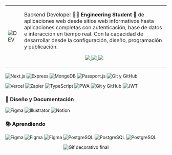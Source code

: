 <table border="0">
	<tr>
		<td>
		<img alt="DEV" src="https://media.giphy.com/media/ES9cAJlcxblRESzOH1/giphy.gif" />
	</td>
	<td>
			<p>Backend Developer <b>👨‍💻 Engineering Student 🎨</b>  de aplicaciones web desde sitios web informativos hasta aplicaciones completas con autenticación, base de datos e interacción en tiempo real. Con la capacidad de desarrollar desde la configuración, diseño, programación y publicación.</p>
		<p align="center"> <a href="https://twitter.com/JuanEGalvis"> <img src="https://img.icons8.com/fluent/35/000000/twitter.png" /> </a> <a href="https://www.linkedin.com/in/juanegalvis/"> <img src="https://img.icons8.com/color/35/000000/linkedin.png" /> </a> <a href="https://www.instagram.com/juanesgalvisb/"> <img src="https://img.icons8.com/fluent/35/000000/instagram-new.png" /> </a>
</p>
	</td>
   </tr>
</table>
<p>
  <img alt="Next.js" src="https://img.shields.io/badge/next.js-000000?style=for-the-badge&logo=nextdotjs&logoColor=white" />
  <img alt="Express" src="https://img.shields.io/badge/Express.js-000000?style=for-the-badge&logo=express&logoColor=white" />
  <img alt="MongoDB" src="https://img.shields.io/badge/MongoDB-4EA94B?style=for-the-badge&logo=mongodb&logoColor=white" />
  <img alt="Passport.js" src="https://img.shields.io/badge/Passport.js-000000?style=for-the-badge&logo=Passport&logoColor=34E27A" />
  <img alt="Git y GitHub" src="https://img.shields.io/badge/GitHub-100000?style=for-the-badge&logo=github&logoColor=white" />
</p>
<p>
  <img alt="Vercel" src="https://img.shields.io/badge/Vercel-000000?style=for-the-badge&logo=vercel&logoColor=white" />
  <img alt="Zapier" src="https://img.shields.io/badge/Zapier-fe4f00?style=for-the-badge&logo=zapier&logoColor=white" />
  <img alt="TypeScript" src="https://img.shields.io/badge/TypeScript-007ACC?style=for-the-badge&logo=typescript&logoColor=white" />
  <img alt="PWA" src="https://img.shields.io/badge/PWA-5a0dc4?style=for-the-badge&logo=pwa&logoColor=white" />
   <img alt="Git y GitHub" src="https://img.shields.io/badge/Vite-100000?style=for-the-badge&logo=vite&logoColor=white" />
  <img alt="JWT" src="https://img.shields.io/badge/JWT-000000?style=for-the-badge&logo=JSON%20web%20tokens&logoColor=white" />
</p>
<h3> 🎨 Diseño y Documentación </h3>
<p>
	<img alt="Figma" src="https://img.shields.io/badge/Figma-FFFFFF?style=for-the-badge&logo=figma&logoColor=black" />
    <img alt="Illustrator" src="https://img.shields.io/badge/Adobe%20Illustrator-FF9A00?style=for-the-badge&logo=adobe%20illustrator&logoColor=white" />
    <img alt="Notion" src="https://img.shields.io/badge/Notion-000000?style=for-the-badge&logo=notion&logoColor=white" />
</p>
<h3> 📚 Aprendiendo </h3>
<p>
	<img alt="Figma" src="https://img.shields.io/badge/Docker-104967?style=for-the-badge&logo=docker&logoColor=white" />
	<img alt="Figma" src="https://img.shields.io/badge/Prisma-000000?style=for-the-badge&logo=prisma&logoColor=white" />
	<img alt="Figma" src="https://img.shields.io/badge/Contentful-FFF?style=for-the-badge&logo=contentful&logoColor=black" />
	<img alt="PostgreSQL" src="https://img.shields.io/badge/PostgreSQL-316192?style=for-the-badge&logo=postgresql&logoColor=white" />
	<img alt="PostgreSQL" src="https://img.shields.io/badge/Storybook-FFF?style=for-the-badge&logo=storybook&logoColor=ff4785" />
	<img alt="PostgreSQL" src="https://img.shields.io/badge/Vitest-000?style=for-the-badge&logo=vitest&logoColor=729b1b" />
</p>
<p align="center"><img alt="Gif decorativo final" src="https://i.postimg.cc/k5wGrps2/giphy.gif" /></p>
